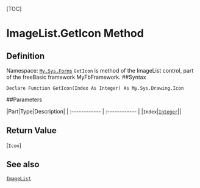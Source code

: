 [TOC]
# ImageList.GetIcon Method

## Definition
Namespace: [`My.Sys.Forms`](My.Sys.Forms.md)
`GetIcon` is method of the ImageList control, part of the freeBasic framework MyFbFramework.
##Syntax
```freeBasic
Declare Function GetIcon(Index As Integer) As My.Sys.Drawing.Icon
```

##Parameters

|Part|Type|Description|
| :------------ | :------------ |
|`Index`|[`Integer`]("https://www.freebasic.net/wiki/KeyPgInteger")||

## Return Value
[`Icon`]
## See also
[`ImageList`](ImageList.md)
